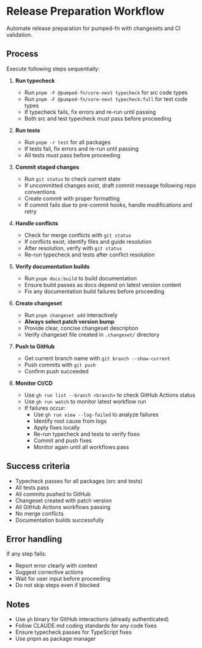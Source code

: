 # Release Preparation Workflow

Automate release preparation for pumped-fn with changesets and CI validation.

## Process

Execute following steps sequentially:

1. **Run typecheck**
   - Run `pnpm -F @pumped-fn/core-next typecheck` for src code types
   - Run `pnpm -F @pumped-fn/core-next typecheck:full` for test code types
   - If typecheck fails, fix errors and re-run until passing
   - Both src and test typecheck must pass before proceeding

2. **Run tests**
   - Run `pnpm -r test` for all packages
   - If tests fail, fix errors and re-run until passing
   - All tests must pass before proceeding

3. **Commit staged changes**
   - Run `git status` to check current state
   - If uncommitted changes exist, draft commit message following repo conventions
   - Create commit with proper formatting
   - If commit fails due to pre-commit hooks, handle modifications and retry

4. **Handle conflicts**
   - Check for merge conflicts with `git status`
   - If conflicts exist, identify files and guide resolution
   - After resolution, verify with `git status`
   - Re-run typecheck and tests after conflict resolution

5. **Verify documentation builds**
   - Run `pnpm docs:build` to build documentation
   - Ensure build passes as docs depend on latest version content
   - Fix any documentation build failures before proceeding

6. **Create changeset**
   - Run `pnpm changeset add` interactively
   - **Always select patch version bump**
   - Provide clear, concise changeset description
   - Verify changeset file created in `.changeset/` directory

7. **Push to GitHub**
   - Get current branch name with `git branch --show-current`
   - Push commits with `git push`
   - Confirm push succeeded

8. **Monitor CI/CD**
   - Use `gh run list --branch <branch>` to check GitHub Actions status
   - Use `gh run watch` to monitor latest workflow run
   - If failures occur:
     - Use `gh run view --log-failed` to analyze failures
     - Identify root cause from logs
     - Apply fixes locally
     - Re-run typecheck and tests to verify fixes
     - Commit and push fixes
     - Monitor again until all workflows pass

## Success criteria

- Typecheck passes for all packages (src and tests)
- All tests pass
- All commits pushed to GitHub
- Changeset created with patch version
- All GitHub Actions workflows passing
- No merge conflicts
- Documentation builds successfully

## Error handling

If any step fails:
- Report error clearly with context
- Suggest corrective actions
- Wait for user input before proceeding
- Do not skip steps even if blocked

## Notes

- Use `gh` binary for GitHub interactions (already authenticated)
- Follow CLAUDE.md coding standards for any code fixes
- Ensure typecheck passes for TypeScript fixes
- Use pnpm as package manager
